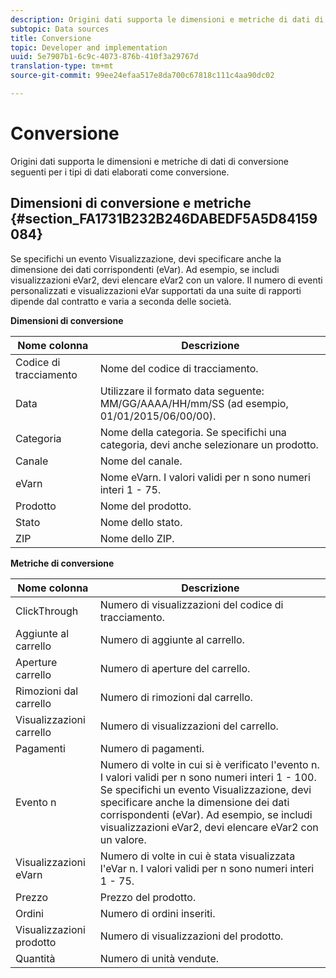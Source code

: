 ```yaml
---
description: Origini dati supporta le dimensioni e metriche di dati di conversione seguenti per i tipi di dati elaborati come conversione.
subtopic: Data sources
title: Conversione
topic: Developer and implementation
uuid: 5e7907b1-6c9c-4073-876b-410f3a29767d
translation-type: tm+mt
source-git-commit: 99ee24efaa517e8da700c67818c111c4aa90dc02

---
```



# Conversione

Origini dati supporta le dimensioni e metriche di dati di conversione seguenti per i tipi di dati elaborati come conversione.

## Dimensioni di conversione e metriche {#section_FA1731B232B246DABEDF5A5D84159084}

Se specifichi un evento Visualizzazione, devi specificare anche la dimensione dei dati corrispondenti (eVar). Ad esempio, se includi visualizzazioni eVar2, devi elencare eVar2 con un valore. Il numero di eventi personalizzati e visualizzazioni eVar supportati da una suite di rapporti dipende dal contratto e varia a seconda delle società.

<p class="head"> <b>Dimensioni di conversione</b> </p>

| Nome colonna | Descrizione |
|--- |--- |
| Codice di tracciamento | Nome del codice di tracciamento. |
| Data | Utilizzare il formato data seguente: MM/GG/AAAA/HH/mm/SS (ad esempio, 01/01/2015/06/00/00). |
| Categoria | Nome della categoria.  Se specifichi una categoria, devi anche selezionare un prodotto. |
| Canale | Nome del canale. |
| eVarn | Nome eVarn. I valori validi per n sono numeri interi 1 - 75. |
| Prodotto | Nome del prodotto. |
| Stato | Nome dello stato. |
| ZIP | Nome dello ZIP. |

<p class="head"> <b>Metriche di conversione</b> </p>

| Nome colonna | Descrizione |
|--- |--- |
| ClickThrough | Numero di visualizzazioni del codice di tracciamento. |
| Aggiunte al carrello | Numero di aggiunte al carrello. |
| Aperture carrello | Numero di aperture del carrello. |
| Rimozioni dal carrello | Numero di rimozioni dal carrello. |
| Visualizzazioni carrello | Numero di visualizzazioni del carrello. |
| Pagamenti | Numero di pagamenti. |
| Evento n | Numero di volte in cui si è verificato l'evento n. I valori validi per n sono numeri interi 1 - 100.  Se specifichi un evento Visualizzazione, devi specificare anche la dimensione dei dati corrispondenti (eVar). Ad esempio, se includi visualizzazioni eVar2, devi elencare eVar2 con un valore. |
| Visualizzazioni eVarn | Numero di volte in cui è stata visualizzata l'eVar n. I valori validi per n sono numeri interi 1 - 75. |
| Prezzo | Prezzo del prodotto. |
| Ordini | Numero di ordini inseriti. |
| Visualizzazioni prodotto | Numero di visualizzazioni del prodotto. |
| Quantità | Numero di unità vendute. |
